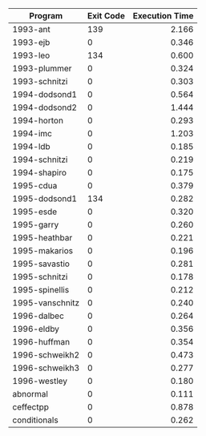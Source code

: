 | Program | Exit Code | Execution Time |
| ------- |:--------- | --------------:|
| 1993-ant | 139 | 2.166 |
| 1993-ejb | 0 | 0.346 |
| 1993-leo | 134 | 0.600 |
| 1993-plummer | 0 | 0.324 |
| 1993-schnitzi | 0 | 0.303 |
| 1994-dodsond1 | 0 | 0.564 |
| 1994-dodsond2 | 0 | 1.444 |
| 1994-horton | 0 | 0.293 |
| 1994-imc | 0 | 1.203 |
| 1994-ldb | 0 | 0.185 |
| 1994-schnitzi | 0 | 0.219 |
| 1994-shapiro | 0 | 0.175 |
| 1995-cdua | 0 | 0.379 |
| 1995-dodsond1 | 134 | 0.282 |
| 1995-esde | 0 | 0.320 |
| 1995-garry | 0 | 0.260 |
| 1995-heathbar | 0 | 0.221 |
| 1995-makarios | 0 | 0.196 |
| 1995-savastio | 0 | 0.281 |
| 1995-schnitzi | 0 | 0.178 |
| 1995-spinellis | 0 | 0.212 |
| 1995-vanschnitz | 0 | 0.240 |
| 1996-dalbec | 0 | 0.264 |
| 1996-eldby | 0 | 0.356 |
| 1996-huffman | 0 | 0.354 |
| 1996-schweikh2 | 0 | 0.473 |
| 1996-schweikh3 | 0 | 0.277 |
| 1996-westley | 0 | 0.180 |
| abnormal | 0 | 0.111 |
| ceffectpp | 0 | 0.878 |
| conditionals | 0 | 0.262 |
